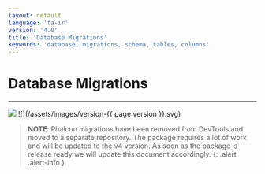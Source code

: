 ```yaml
---
layout: default
language: 'fa-ir'
version: '4.0'
title: 'Database Migrations'
keywords: 'database, migrations, schema, tables, columns'
---
```


# Database Migrations

* * *

![](/assets/images/document-status-stable-success.svg) ![](/assets/images/version-{{ page.version }}.svg)

> **NOTE**: Phalcon migrations have been removed from DevTools and moved to a separate repository. The package requires a lot of work and will be updated to the v4 version. As soon as the package is release ready we will update this document accordingly.
{: .alert .alert-info } 
